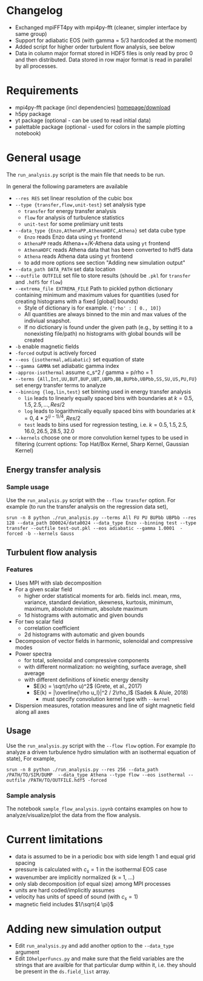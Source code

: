 # Changelog
- Exchanged mpiFFT4py with mpi4py-fft (cleaner, simpler interface by same group)
- Support for adiabatic EOS (with gamma = 5/3 hardcoded at the moment)
- Added script for higher order turbulent flow analysis, see below
- Data in column major format stored in HDF5 files is only read by proc 0 and then distributed. Data stored in row major format is read in parallel by all processes.

# Requirements
- mpi4py-fft  package (incl dependencies) [homepage/download](https://bitbucket.org/mpi4py/mpi4py-fft)
- h5py package
- yt package (optional - can be used to read initial data)
- palettable package (optional - used for colors in the sample plotting notebook)

# General usage

The `run_analysis.py` script is the main file that needs to be run.

In general the following parameters are available
- `--res RES`             set linear resolution of the cubic box
- `--type {transfer,flow,unit-test}`  set analysis type
  - `transfer` for energy transfer analysis
  - `flow` for analysis of turbulence statistics
  - `unit-test` for some prelimiary unit tests
- `--data_type {Enzo,AthenaPP,AthenaHDFC,Athena}` set data cube type
  - `Enzo` reads Enzo data using `yt` frontend
  - `AthenaPP` reads Athena++/K-Athena data using `yt` frontend
  - `AthenaHDFC` reads Athena data that has been converted to hdf5 data
  - `Athena` reads Athena data using `yt` frontend
  - to add more options see section "Adding new simulation output"
- `--data_path DATA_PATH` set data location
-  `--outfile OUTFILE`     set file to store results (should be `.pkl` for `transfer` and `.hdf5` for `flow`)
-  `--extrema_file EXTREMA_FILE` Path to pickled python dictionary containing minimum and maximum values for quantities (used for creating histograms with a fixed [global] bounds)
   - Style of dictionary is for example. `{'rho' : [ 0., 10]}`
   - All quantities are always binned to the min and max values of the indiviual snapshot.
   - If no dictionary is found under the given path (e.g., by setting it to a nonexisting file/path) no histograms with global bounds will be created
-  `-b`                    enable magnetic fields
-  `-forced`               output is actively forced
-  `--eos {isothermal,adiabatic}` set equation of state
-  `--gamma GAMMA`         set adiabatic gamma index
-   `-approx-isothermal`    assume c_s^2 / gamma = p/rho = 1
-   `--terms {All,Int,UU,BUT,BUP,UBT,UBPb,BB,BUPbb,UBPbb,SS,SU,US,PU,FU}` set energy transfer terms to analyze
-  `--binning {log,lin,test}`  set binning used in energy transfer analysis
   - `lin` leads to linearly equally spaced bins with boundaries at $k = 0.5,1.5,2.5,...,Res/2$
   - `log` leads to logarithmically equally spaced bins with boundaries at $k = 0, 4 * 2^{(i - 1)/4},Res/2$
   - `test` leads to bins used for regression testing, i.e. $k = 0.5,1.5,2.5,16.0,26.5,28.5,32.0$
-  `--kernels`	choose one or more convolution kernel types to be used in filtering (current options: Top Hat/Box Kernel, Sharp Kernel, Gaussian Kernel)


## Energy transfer analysis

### Sample usage

Use the `run_analysis.py` script with the `--flow transfer` option.
For example (to run the transfer analysis on the regression data set),
```
srun -n 8 python ./run_analysis.py --terms All FU PU BUPbb UBPbb --res 128 --data_path DD0024/data0024 --data_type Enzo --binning test --type transfer --outfile test-out.pkl --eos adiabatic --gamma 1.0001  -forced -b --kernels Gauss
```

## Turbulent flow analysis
### Features
- Uses MPI with slab decomposition
- For a given scalar field 
  - higher order statistical moments for arb. fields incl. mean, rms, variance, standard deviation, skewness, kurtosis, minimum, maximum, absolute minimum, absolute maximum
  - 1d histograms with automatic and given bounds 
- For two scalar field
  - correlation coefficient
  - 2d histograms with automatic and given bounds
- Decomposion of vector fields in harmonic, solenoidal and compressive modes
- Power spectra
  - for total, solenoidal and compressive components
  - with different normalization: no weighting, surface average, shell average
  - with different definitions of kinetic energy density
    - $E(k) = \sqrt(\rho u)^2$ (Grete, et al., 2017)
    - $E(k) = |\overline{\rho u_l}|^2 / 2\rho_l$ (Sadek & Aluie, 2018)
       - must specify convolution kernel type with `--kernel`
- Dispersion measures, rotation measures and line of sight magnetic field along all axes

## Usage
Use the `run_analysis.py` script with the `--flow flow` option.
For example (to analyze a driven turbulence hydro simulation with an isothermal equation of state),
For example,
```
srun -n 8 python ./run_analysis.py --res 256 --data_path /PATH/TO/SIM/DUMP  --data_type Athena --type flow --eos isothermal --outfile /PATH/TO/OUTFILE.hdf5 -forced
```

### Sample analysis
The notebook `sample_flow_analysis.ipynb` contains examples on how to analyze/visualize/plot the data from the flow analysis.

# Current limitations
- data is assumed to be in a periodic box with side length 1 and equal grid spacing
- pressure is calculated with $c_s = 1$ in the isothermal EOS case
- wavenumber are implicitly normalized (k = 1, ...)
- only slab decomposition (of equal size) among MPI processes 
- units are hard coded/implicitly assumes
 - velocity has units of speed of sound (with $c_s = 1$)
 - magnetic field includes $1/\sqrt{4 \pi}$

# Adding new simulation output
- Edit `run_analysis.py` and add another option to the `--data_type` argument
- Edit `IOhelperFuncs.py` and make sure that the field variables are the strings
that are availble for that particular dump within it, i.e.
they should be present in the `ds.field_list` array.



